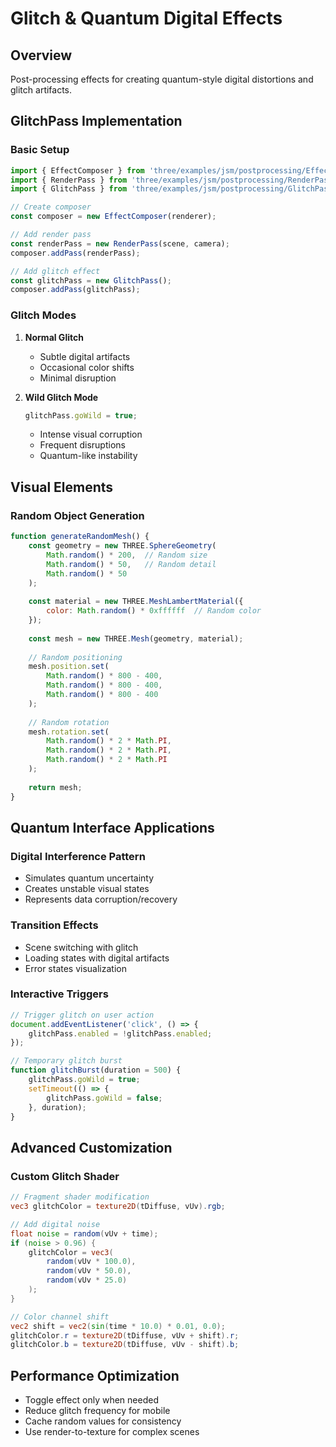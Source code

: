 # Glitch & Quantum Digital Effects

## Overview
Post-processing effects for creating quantum-style digital distortions and glitch artifacts.

## GlitchPass Implementation

### Basic Setup
```javascript
import { EffectComposer } from 'three/examples/jsm/postprocessing/EffectComposer.js';
import { RenderPass } from 'three/examples/jsm/postprocessing/RenderPass.js';
import { GlitchPass } from 'three/examples/jsm/postprocessing/GlitchPass.js';

// Create composer
const composer = new EffectComposer(renderer);

// Add render pass
const renderPass = new RenderPass(scene, camera);
composer.addPass(renderPass);

// Add glitch effect
const glitchPass = new GlitchPass();
composer.addPass(glitchPass);
```

### Glitch Modes

1. **Normal Glitch**
   - Subtle digital artifacts
   - Occasional color shifts
   - Minimal disruption

2. **Wild Glitch Mode**
   ```javascript
   glitchPass.goWild = true;
   ```
   - Intense visual corruption
   - Frequent disruptions
   - Quantum-like instability

## Visual Elements

### Random Object Generation
```javascript
function generateRandomMesh() {
    const geometry = new THREE.SphereGeometry(
        Math.random() * 200,  // Random size
        Math.random() * 50,   // Random detail
        Math.random() * 50
    );
    
    const material = new THREE.MeshLambertMaterial({
        color: Math.random() * 0xffffff  // Random color
    });
    
    const mesh = new THREE.Mesh(geometry, material);
    
    // Random positioning
    mesh.position.set(
        Math.random() * 800 - 400,
        Math.random() * 800 - 400,
        Math.random() * 800 - 400
    );
    
    // Random rotation
    mesh.rotation.set(
        Math.random() * 2 * Math.PI,
        Math.random() * 2 * Math.PI,
        Math.random() * 2 * Math.PI
    );
    
    return mesh;
}
```

## Quantum Interface Applications

### Digital Interference Pattern
- Simulates quantum uncertainty
- Creates unstable visual states
- Represents data corruption/recovery

### Transition Effects
- Scene switching with glitch
- Loading states with digital artifacts
- Error states visualization

### Interactive Triggers
```javascript
// Trigger glitch on user action
document.addEventListener('click', () => {
    glitchPass.enabled = !glitchPass.enabled;
});

// Temporary glitch burst
function glitchBurst(duration = 500) {
    glitchPass.goWild = true;
    setTimeout(() => {
        glitchPass.goWild = false;
    }, duration);
}
```

## Advanced Customization

### Custom Glitch Shader
```glsl
// Fragment shader modification
vec3 glitchColor = texture2D(tDiffuse, vUv).rgb;

// Add digital noise
float noise = random(vUv + time);
if (noise > 0.96) {
    glitchColor = vec3(
        random(vUv * 100.0),
        random(vUv * 50.0),
        random(vUv * 25.0)
    );
}

// Color channel shift
vec2 shift = vec2(sin(time * 10.0) * 0.01, 0.0);
glitchColor.r = texture2D(tDiffuse, vUv + shift).r;
glitchColor.b = texture2D(tDiffuse, vUv - shift).b;
```

## Performance Optimization
- Toggle effect only when needed
- Reduce glitch frequency for mobile
- Cache random values for consistency
- Use render-to-texture for complex scenes